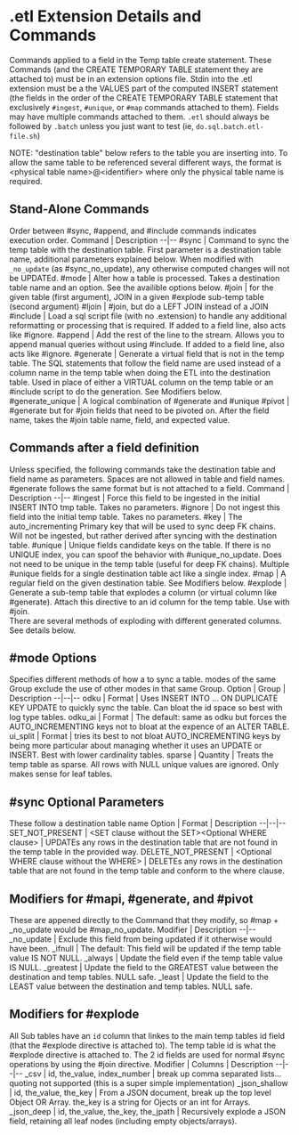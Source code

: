 # .etl Extension Details and Commands

Commands applied to a field in the Temp table create statement. These Commands (and the CREATE TEMPORARY TABLE statement they are attached to) must be in an extension options file. Stdin into the .etl extension must be a the VALUES part of the computed INSERT statement (the fields in the order of the CREATE TEMPORARY TABLE statement that exclusively `#ingest`, `#unique`, or `#map` commands attached to them). Fields may have multiple commands attached to them. `.etl` should always be followed by `.batch` unless you just want to test (ie, `do.sql.batch.etl-file.sh`)

NOTE: "destination table" below refers to the table you are inserting into. To allow the same table to be referenced several different ways, the format is \<physical table name\>@\<identifier\> where only the physical table name is required.

## Stand-Alone Commands
Order between #sync, #append, and #include commands indicates execution order. 
Command | Description
--|--
#sync | Command to sync the temp table with the destination table. First parameter is a destination table name, additional parameters explained below. When modified with `_no_update` (as #sync_no_update), any otherwise computed changes will not be UPDATEd.
#mode | Alter how a table is processed. Takes a destination table name and an option. See the availible options below.
#join | for the given table (first argument), JOIN in a given #explode sub-temp table (second argument)
#ljoin | #join, but do a LEFT JOIN instead of a JOIN
#include | Load a sql script file (with no .extension) to handle any additional reformatting or processing that is required. If added to a field line, also acts like #ignore.
#append | Add the rest of the line to the stream. Allows you to append manual queries without using #include. If added to a field line, also acts like #ignore.
#generate | Generate a virtual field that is not in the temp table. The SQL statements that follow the field name are used instead of a column name in the temp table when doing the ETL into the destination table. Used in place of either a VIRTUAL column on the temp table or an #include script to do the generation. See Modifiers below.
#generate_unique | A logical combination of #generate and #unique
#pivot | #generate but for #join fields that need to be pivoted on. After the field name, takes the #join table name, field, and expected value. 

## Commands after a field definition
Unless specified, the following commands take the destination table and field name as parameters. Spaces are not allowed in table and field names. #generate follows the same format but is not attached to a field.
Command | Description
--|--
#ingest | Force this field to be ingested in the initial INSERT INTO tmp table. Takes no parameters.
#ignore | Do not ingest this field into the initial temp table. Takes no parameters.
#key | The auto_incrementing Primary key that will be used to sync deep FK chains. Will not be ingested, but rather derived after syncing with the destination table.
#unique | Unique fields candidate keys on the table. If there is no UNIQUE index, you can spoof the behavior with #unique_no_update. Does not need to be unique in the temp table (useful for deep FK chains). Multiple #unique fields for a single destination table act like a single index.
#map | A regular field on the given destination table. See Modifiers below.
#explode | Generate a sub-temp table that explodes a column (or virtual column like #generate). Attach this directive to an id column for the temp table. Use with #join.<br />There are several methods of exploding with different generated columns. See details below.

## #mode Options
Specifies different methods of how a to sync a table. modes of the same Group exclude the use of other modes in that same Group.
Option | Group | Description
--|--|--
odku | Format | Uses INSERT INTO ... ON DUPLICATE KEY UPDATE to quickly sync the table. Can bloat the id space so best with log type tables.
odku_ai | Format | The default: same as odku but forces the AUTO_INCREMENTING keys not to bloat at the expence of an ALTER TABLE.
ui_split | Format | tries its best to not bloat AUTO_INCREMENTING keys by being more particular about managing whether it uses an UPDATE or INSERT. Best with lower cardinality tables.
sparse | Quantity | Treats the temp table as sparse. All rows with NULL unique values are ignored. Only makes sense for leaf tables.

## #sync Optional Parameters
These follow a destination table name
Option | Format | Description
--|--|--
SET_NOT_PRESENT | \<SET clause without the SET\>\<Optional WHERE clause\> | UPDATEs any rows in the destination table that are not found in the temp table in the provided way.
DELETE_NOT_PRESENT | \<Optional WHERE clause without the WHERE\> | DELETEs any rows in the destination table that are not found in the temp table and conform to the where clause.

## Modifiers for #mapi, #generate, and #pivot
These are appened directly to the Command that they modify, so #map + _no_update would be #map_no_update.
Modifier | Description
--|--
_no_update | Exclude this field from being updated if it otherwise would have been.
_ifnull | The default: This field will be updated if the temp table value IS NOT NULL.
_always | Update the field even if the temp table value IS NULL.
_greatest | Update the field to the GREATEST value between the destination and temp tables. NULL safe.
_least | Update the field to the LEAST value between the destination and temp tables. NULL safe.

## Modifiers for #explode
All Sub tables have an `id` column that linkes to the main temp tables id field (that the #explode directive is attached to). The temp table id is what the #explode directive is attached to. The 2 id fields are used for normal #sync operations by using the #join directive.
Modifier | Columns | Description
--|--|--
_csv | id, the_value, index_number | break up comma separated lists... quoting not supported (this is a super simple implementation)
_json_shallow | id, the_value, the_key | From a JSON document, break up the top level Object OR Array. the_key is a string for Ojects or an int for Arrays.
_json_deep | id, the_value, the_key, the_jpath | Recursively explode a JSON field, retaining all leaf nodes (including empty objects/arrays).
